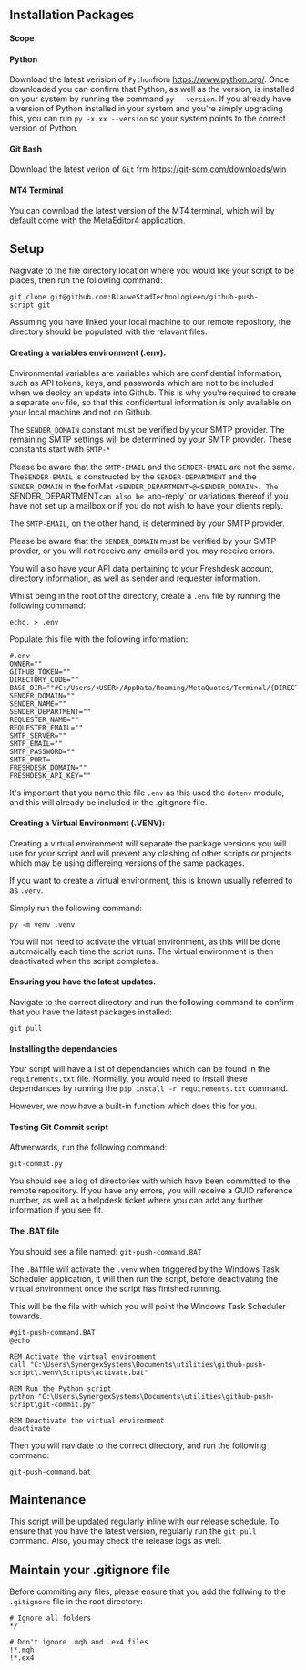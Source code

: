## Installation Packages

#### Scope

#### Python
Download the latest verision of `Python`from https://www.python.org/.
Once downloaded you can confirm that Python, as well as the version, is installed on your system by running the command `py --version`. If you already have a version of Python installed in your system and you're simply upgrading this, you can run `py -x.xx --version` so your system points to the correct version of Python.

#### Git Bash
Download the latest verion of `Git` frm https://git-scm.com/downloads/win

#### MT4 Terminal
You can download the latest version of the MT4 terminal, which will by default come with the MetaEditor4 application.

## Setup
Nagivate to the file directory location where you would like your script to be places, then run the following command:
```
git clone git@github.com:BlauweStadTechnologieen/github-push-script.git
```
Assuming you have linked your local machine to our remote repository, the directory should be populated with the relavant files. 

#### Creating a variables environment (.env).
Environmental variables are variables which are confidential information, such as API tokens, keys, and passwords which are not to be included when we deploy an update into Github. This is why you're required to create a separate `env` file, so that this confidentual information is only available on your local machine and not on Github.  

The `SENDER_DOMAIN` constant must be verified by your SMTP provider. The remaining SMTP settings will be determined by your SMTP provider. These constants start with `SMTP-*`

Please be aware that the `SMTP-EMAIL` and the `SENDER-EMAIL` are not the same. The`SENDER-EMAIL` is constructed by the `SENDER-DEPARTMENT` and the `SENDER_DOMAIN` in the forMat `<SENDER_DEPARTMENT>@<SENDER_DOMAIN>. The `SENDER_DEPARTMENT` can also be a `no-reply` or variations thereof if you have not set up a mailbox or if you do not wish to have your clients reply. 

The `SMTP-EMAIL`, on the other hand, is determined by your SMTP provider. 

Please be aware that the `SENDER_DOMAIN` must be verified by your SMTP provder, or you will not receive any emails and you may receive errors. 

You will also have your API data pertaining to your Freshdesk account, directory information, as well as sender and requester information. 

Whilst being in the root of the directory, create a `.env` file by running the following command:
```
echo. > .env
```
Populate this file with the following information:
```
#.env
OWNER=""
GITHUB_TOKEN=""
DIRECTORY_CODE="" 
BASE_DIR=""#C:/Users/<USER>/AppData/Roaming/MetaQuotes/Terminal/{DIRECTORY_CODE}/MQL4"
SENDER_DOMAIN=""
SENDER_NAME=""
SENDER_DEPARTMENT=""
REQUESTER_NAME=""
REQUESTER_EMAIL=""
SMTP_SERVER=""
SMTP_EMAIL=""
SMTP_PASSWORD=""
SMTP_PORT=
FRESHDESK_DOMAIN=""
FRESHDESK_API_KEY=""
```
It's important that you name thie file `.env` as this used the `dotenv` module, and this will already be included in the .gitignore file.

#### Creating a Virtual Environment (.VENV):
Creating a virtual environment will separate the package versions you will use for your script and will prevent any clashing of other scripts or projects which may be using differeing versions of the same packages.

If you want to create a virtual environment, this is known usually referred to as `.venv`. 

Simply run the following command:
```
py -m venv .venv
```
You will not need to activate the virtual environment, as this will be done automaically each time the script runs. The virtual environment is then deactivated when the script completes.

#### Ensuring you have the latest updates.
Navigate to the correct directory and run the following command to confirm that you have the latest packages installed:
```
git pull
```
#### Installing the dependancies
Your script will have a list of dependancies which can be found in the `requirements.txt` file. Normally, you would need to install these dependances by running the `pip install -r requirements.txt` command. 

However, we now have a built-in function which does this for you. 

#### Testing Git Commit script
Aftwerwards, run the following command:
```
git-commit.py
```
You should see a log of directories with which have been committed to the remote repository. If you have any errors, you will receive a GUID reference number, as well as a helpdesk ticket where you can add any further information if you see fit.

#### The .BAT file
You should see a file named:
`git-push-command.BAT`

The `.BAT`file will activate the `.venv` when triggered by the Windows Task Scheduler application, it will then run the script, before deactivating the virtual environment once the script has finished running.

This will be the file with which you will point the Windows Task Scheduler towards. 
```
#git-push-command.BAT
@echo

REM Activate the virtual environment
call "C:\Users\SynergexSystems\Documents\utilities\github-push-script\.venv\Scripts\activate.bat"

REM Run the Python script
python "C:\Users\SynergexSystems\Documents\utilities\github-push-script\git-commit.py"

REM Deactivate the virtual environment
deactivate
```
Then you will navidate to the correct directory, and run the following command:

```
git-push-command.bat
```
## Maintenance
This script will be updated regularly inline with our release schedule. To ensure that you have the latest version, regularly run the `git pull` command. Also, you may check the release logs as well.

## Maintain your .gitignore file

Before commiting any files, please ensure that you add the follwing to the `.gitignore` file in the root directory:

```
# Ignore all folders
*/ 

# Don't ignore .mqh and .ex4 files
!*.mqh
!*.ex4
```

